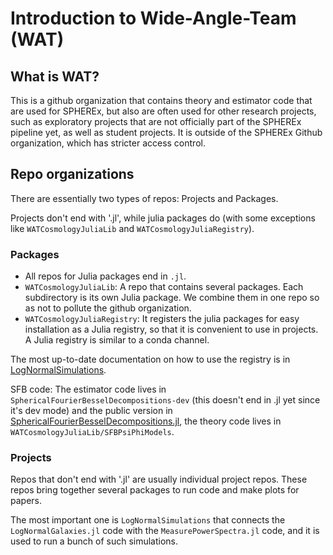 # Introduction to Wide-Angle-Team (WAT)

## What is WAT?

This is a github organization that contains theory and estimator code that are used for SPHEREx, but also are often used for other research projects, such as exploratory projects that are not 
officially part of the SPHEREx pipeline yet, as well as student projects. It is outside of the SPHEREx Github organization, which has stricter access control. 

## Repo organizations 

There are essentially two types of repos: Projects and Packages. 

Projects don't end with '.jl', while julia packages do (with some exceptions like `WATCosmologyJuliaLib` and `WATCosmologyJuliaRegistry`). 

### Packages
- All repos for Julia packages end in `.jl`. 
- `WATCosmologyJuliaLib`: A repo that contains several packages. Each subdirectory is its own Julia package. We combine them in one repo so as not to pollute the github organization.
- `WATCosmologyJuliaRegistry`: It registers the julia packages for easy installation as a Julia registry, so that it is convenient to use in projects. A Julia registry is similar to a conda channel.

The most up-to-date documentation on how to use the registry is in [LogNormalSimulations](https://github.com/Wide-Angle-Team/LogNormalSimulations).

SFB code: The estimator code lives in `SphericalFourierBesselDecompositions-dev` (this doesn't end in .jl yet since it's dev mode) and the public version in [SphericalFourierBesselDecompositions.jl](https://github.com/hsgg/SphericalFourierBesselDecompositions.jl), the theory code lives in `WATCosmologyJuliaLib/SFBPsiPhiModels`.

### Projects
Repos that don't end with '.jl' are usually individual project repos. These repos bring together several packages to run code and make plots for papers.

The most important one is `LogNormalSimulations` that connects the `LogNormalGalaxies.jl` code with the `MeasurePowerSpectra.jl` code, and it is used to run a bunch of such simulations. 

